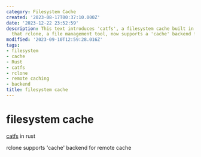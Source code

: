 ```yaml
---
category: Filesystem Cache
created: '2023-08-17T00:37:10.000Z'
date: '2023-12-22 23:52:59'
description: This text introduces 'catfs', a filesystem cache built in Rust, and highlights
  that rclone, a file management tool, now supports a 'cache' backend for remote caching.
modified: '2023-09-10T12:59:28.016Z'
tags:
- filesystem
- cache
- Rust
- catfs
- rclone
- remote caching
- backend
title: filesystem cache
---
```


# filesystem cache

[catfs](https://github.com/kahing/catfs) in rust

rclone supports 'cache' backend for remote cache
